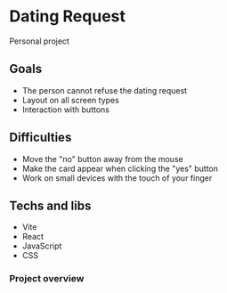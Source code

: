 # Dating Request
Personal project 

## Goals
- The person cannot refuse the dating request
- Layout on all screen types
- Interaction with buttons

## Difficulties
- Move the "no" button away from the mouse
- Make the card appear when clicking the "yes" button
- Work on small devices with the touch of your finger

## Techs and libs
- Vite
- React
- JavaScript
- CSS

### Project overview

![]()